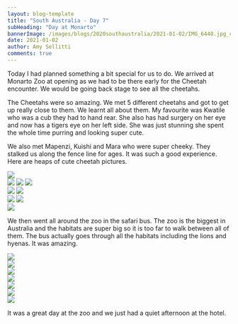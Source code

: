 ```yaml
---
layout: blog-template
title: "South Australia - Day 7"
subHeading: "Day at Monarto"
bannerImage: /images/blogs/2020southaustralia/2021-01-02/IMG_6440.jpg_compressed.JPEG
date: 2021-01-02
author: Amy Sellitti
comments: true
---
```


Today I had planned something a bit special for us to do. We arrived at Monarto Zoo at opening as we had to be there early for the Cheetah encounter. We would be going back stage to see all the cheetahs.

The Cheetahs were so amazing. We met 5 different cheetahs and got to get up really close to them. We learnt all about them. My favourite was Kwatile who was a cub they had to hand rear. She also has had surgery on her eye and now has a tigers eye on her left side. She was just stunning she spent the whole time purring and looking super cute. 

We also met Mapenzi, Kuishi and Mara who were super cheeky. They stalked us along the fence line for ages. It was such a good experience. Here are heaps of cute cheetah pictures. 

<div class="center-image"><img src="/images/blogs/2020southaustralia/2021-01-02/IMG_6347.jpg_compressed.JPEG" /></div>
<div class="grid-1l-2w">
  <img src="/images/blogs/2020southaustralia/2021-01-02/IMG_6388.jpg_compressed.JPEG"/>
  <img src="/images/blogs/2020southaustralia/2021-01-02/IMG_6386.jpg_compressed.JPEG"/>
  <img src="/images/blogs/2020southaustralia/2021-01-02/IMG_6396.jpg_compressed.JPEG"/>
</div>
<div class="grid-2c">
  <img src="/images/blogs/2020southaustralia/2021-01-02/IMG_6413.jpg_compressed.JPEG"/>
  <img src="/images/blogs/2020southaustralia/2021-01-02/IMG_6423.jpg_compressed.JPEG"/>
</div>
<div class="grid-2c">
  <img src="/images/blogs/2020southaustralia/2021-01-02/IMG_6429.jpg_compressed.JPEG"/>
  <img src="/images/blogs/2020southaustralia/2021-01-02/IMG_6440.jpg_compressed.JPEG"/>
</div>
<div class="center-image"><img src="/images/blogs/2020southaustralia/2021-01-02/IMG_6427.jpg_compressed.JPEG" /></div>

We then went all around the zoo in the safari bus. The zoo is the biggest in Australia and the habitats are super big so it is too far to walk between all of them. The bus actually goes through all the habitats including the lions and hyenas. It was amazing.

<div class="center-image"><img src="/images/blogs/2020southaustralia/2021-01-02/IMG_6481.jpg_compressed.JPEG" /></div>
<div class="center-image"><img src="/images/blogs/2020southaustralia/2021-01-02/IMG_6502.jpg_compressed.JPEG" /></div>
<div class="center-image"><img src="/images/blogs/2020southaustralia/2021-01-02/IMG_6510.jpg_compressed.JPEG" /></div>
<div class="center-image"><img src="/images/blogs/2020southaustralia/2021-01-02/IMG_6521.jpg_compressed.JPEG" /></div>
<div class="center-image"><img src="/images/blogs/2020southaustralia/2021-01-02/IMG_6524.jpg_compressed.JPEG" /></div>
<div class="center-image"><img src="/images/blogs/2020southaustralia/2021-01-02/IMG_6528.jpg_compressed.JPEG" /></div>
<div class="center-image"><img src="/images/blogs/2020southaustralia/2021-01-02/IMG_6471.jpg_compressed.JPEG" /></div>

It was a great day at the zoo and we just had a quiet afternoon at the hotel. 
